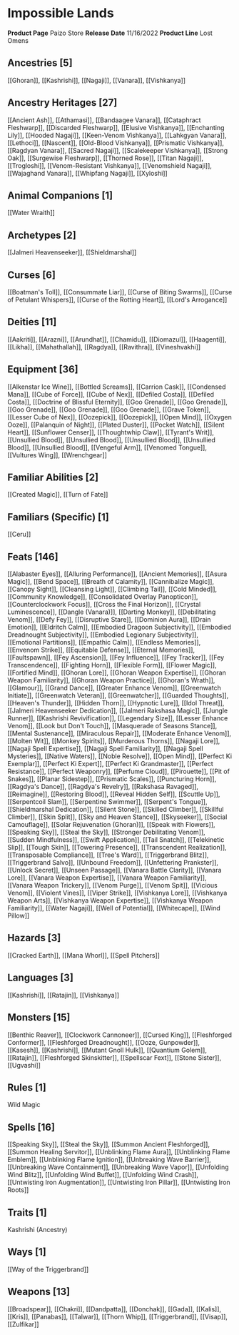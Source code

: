 ﻿---
id: '146'
name: Impossible Lands
rarity: Common
source: null
trait: null
type: Source

---
# Impossible Lands

**Product Page** Paizo Store
**Release Date** 11/16/2022
**Product Line** Lost Omens

## Ancestries [5]

[[Ghoran]], [[Kashrishi]], [[Nagaji]], [[Vanara]], [[Vishkanya]]

## Ancestry Heritages [27]

[[Ancient Ash]], [[Athamasi]], [[Bandaagee Vanara]], [[Cataphract Fleshwarp]], [[Discarded Fleshwarp]], [[Elusive Vishkanya]], [[Enchanting Lily]], [[Hooded Nagaji]], [[Keen-Venom Vishkanya]], [[Lahkgyan Vanara]], [[Lethoci]], [[Nascent]], [[Old-Blood Vishkanya]], [[Prismatic Vishkanya]], [[Ragdyan Vanara]], [[Sacred Nagaji]], [[Scalekeeper Vishkanya]], [[Strong Oak]], [[Surgewise Fleshwarp]], [[Thorned Rose]], [[Titan Nagaji]], [[Trogloshi]], [[Venom-Resistant Vishkanya]], [[Venomshield Nagaji]], [[Wajaghand Vanara]], [[Whipfang Nagaji]], [[Xyloshi]]

## Animal Companions [1]

[[Water Wraith]]

## Archetypes [2]

[[Jalmeri Heavenseeker]], [[Shieldmarshal]]

## Curses [6]

[[Boatman's Toll]], [[Consummate Liar]], [[Curse of Biting Swarms]], [[Curse of Petulant Whispers]], [[Curse of the Rotting Heart]], [[Lord's Arrogance]]

## Deities [11]

[[Aakriti]], [[Arazni]], [[Arundhat]], [[Chamidu]], [[Diomazul]], [[Haagenti]], [[Likha]], [[Mahathallah]], [[Ragdya]], [[Ravithra]], [[Vineshvakhi]]

## Equipment [36]

[[Alkenstar Ice Wine]], [[Bottled Screams]], [[Carrion Cask]], [[Condensed Mana]], [[Cube of Force]], [[Cube of Nex]], [[Defiled Costa]], [[Defiled Costa]], [[Doctrine of Blissful Eternity]], [[Goo Grenade]], [[Goo Grenade]], [[Goo Grenade]], [[Goo Grenade]], [[Goo Grenade]], [[Grave Token]], [[Lesser Cube of Nex]], [[Oozepick]], [[Oozepick]], [[Open Mind]], [[Oxygen Ooze]], [[Palanquin of Night]], [[Plated Duster]], [[Pocket Watch]], [[Silent Heart]], [[Sunflower Censer]], [[Thoughtwhip Claw]], [[Tyrant's Writ]], [[Unsullied Blood]], [[Unsullied Blood]], [[Unsullied Blood]], [[Unsullied Blood]], [[Unsullied Blood]], [[Vengeful Arm]], [[Venomed Tongue]], [[Vultures Wing]], [[Wrenchgear]]

## Familiar Abilities [2]

[[Created Magic]], [[Turn of Fate]]

## Familiars (Specific) [1]

[[Ceru]]

## Feats [146]

[[Alabaster Eyes]], [[Alluring Performance]], [[Ancient Memories]], [[Asura Magic]], [[Bend Space]], [[Breath of Calamity]], [[Cannibalize Magic]], [[Canopy Sight]], [[Cleansing Light]], [[Climbing Tail]], [[Cold Minded]], [[Community Knowledge]], [[Consolidated Overlay Panopticon]], [[Counterclockwork Focus]], [[Cross the Final Horizon]], [[Crystal Luminescence]], [[Dangle (Vanara)]], [[Darting Monkey]], [[Debilitating Venom]], [[Defy Fey]], [[Disruptive Stare]], [[Dominion Aura]], [[Drain Emotion]], [[Eldritch Calm]], [[Embodied Dragoon Subjectivity]], [[Embodied Dreadnought Subjectivity]], [[Embodied Legionary Subjectivity]], [[Emotional Partitions]], [[Empathic Calm]], [[Endless Memories]], [[Envenom Strike]], [[Equitable Defense]], [[Eternal Memories]], [[Faultspawn]], [[Fey Ascension]], [[Fey Influence]], [[Fey Tracker]], [[Fey Transcendence]], [[Fighting Horn]], [[Flexible Form]], [[Flower Magic]], [[Fortified Mind]], [[Ghoran Lore]], [[Ghoran Weapon Expertise]], [[Ghoran Weapon Familiarity]], [[Ghoran Weapon Practice]], [[Ghoran's Wrath]], [[Glamour]], [[Grand Dance]], [[Greater Enhance Venom]], [[Greenwatch Initiate]], [[Greenwatch Veteran]], [[Greenwatcher]], [[Guarded Thoughts]], [[Heaven's Thunder]], [[Hidden Thorn]], [[Hypnotic Lure]], [[Idol Threat]], [[Jalmeri Heavenseeker Dedication]], [[Jalmeri Rakshasa Magic]], [[Jungle Runner]], [[Kashrishi Revivification]], [[Legendary Size]], [[Lesser Enhance Venom]], [[Look but Don't Touch]], [[Masquerade of Seasons Stance]], [[Mental Sustenance]], [[Miraculous Repair]], [[Moderate Enhance Venom]], [[Molten Wit]], [[Monkey Spirits]], [[Murderous Thorns]], [[Nagaji Lore]], [[Nagaji Spell Expertise]], [[Nagaji Spell Familiarity]], [[Nagaji Spell Mysteries]], [[Native Waters]], [[Noble Resolve]], [[Open Mind]], [[Perfect Ki Exemplar]], [[Perfect Ki Expert]], [[Perfect Ki Grandmaster]], [[Perfect Resistance]], [[Perfect Weaponry]], [[Perfume Cloud]], [[Pirouette]], [[Pit of Snakes]], [[Planar Sidestep]], [[Prismatic Scales]], [[Puncturing Horn]], [[Ragdya's Dance]], [[Ragdya's Revelry]], [[Rakshasa Ravaged]], [[Reimagine]], [[Restoring Blood]], [[Reveal Hidden Self]], [[Scuttle Up]], [[Serpentcoil Slam]], [[Serpentine Swimmer]], [[Serpent's Tongue]], [[Shieldmarshal Dedication]], [[Silent Stone]], [[Skilled Climber]], [[Skillful Climber]], [[Skin Split]], [[Sky and Heaven Stance]], [[Skyseeker]], [[Social Camouflage]], [[Solar Rejuvenation (Ghoran)]], [[Speak with Flowers]], [[Speaking Sky]], [[Steal the Sky]], [[Stronger Debilitating Venom]], [[Sudden Mindfulness]], [[Swift Application]], [[Tail Snatch]], [[Telekinetic Slip]], [[Tough Skin]], [[Towering Presence]], [[Transcendent Realization]], [[Transposable Compliance]], [[Tree's Ward]], [[Triggerbrand Blitz]], [[Triggerbrand Salvo]], [[Unbound Freedom]], [[Unfettering Prankster]], [[Unlock Secret]], [[Unseen Passage]], [[Vanara Battle Clarity]], [[Vanara Lore]], [[Vanara Weapon Expertise]], [[Vanara Weapon Familiarity]], [[Vanara Weapon Trickery]], [[Venom Purge]], [[Venom Spit]], [[Vicious Venom]], [[Violent Vines]], [[Viper Strike]], [[Vishkanya Lore]], [[Vishkanya Weapon Arts]], [[Vishkanya Weapon Expertise]], [[Vishkanya Weapon Familiarity]], [[Water Nagaji]], [[Well of Potential]], [[Whitecape]], [[Wind Pillow]]

## Hazards [3]

[[Cracked Earth]], [[Mana Whorl]], [[Spell Pitchers]]

## Languages [3]

[[Kashrishi]], [[Ratajin]], [[Vishkanya]]

## Monsters [15]

[[Benthic Reaver]], [[Clockwork Cannoneer]], [[Cursed King]], [[Fleshforged Conformer]], [[Fleshforged Dreadnought]], [[Ooze, Gunpowder]], [[Kasesh]], [[Kashrishi]], [[Mutant Gnoll Hulk]], [[Quantium Golem]], [[Ratajin]], [[Fleshforged Skinskitter]], [[Spellscar Fext]], [[Stone Sister]], [[Ugvashi]]

## Rules [1]

Wild Magic

## Spells [16]

[[Speaking Sky]], [[Steal the Sky]], [[Summon Ancient Fleshforged]], [[Summon Healing Servitor]], [[Unblinking Flame Aura]], [[Unblinking Flame Emblem]], [[Unblinking Flame Ignition]], [[Unbreaking Wave Barrier]], [[Unbreaking Wave Containment]], [[Unbreaking Wave Vapor]], [[Unfolding Wind Blitz]], [[Unfolding Wind Buffet]], [[Unfolding Wind Crash]], [[Untwisting Iron Augmentation]], [[Untwisting Iron Pillar]], [[Untwisting Iron Roots]]

## Traits [1]

Kashrishi (Ancestry)

## Ways [1]

[[Way of the Triggerbrand]]

## Weapons [13]

[[Broadspear]], [[Chakri]], [[Dandpatta]], [[Donchak]], [[Gada]], [[Kalis]], [[Kris]], [[Panabas]], [[Talwar]], [[Thorn Whip]], [[Triggerbrand]], [[Visap]], [[Zulfikar]]